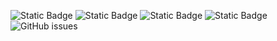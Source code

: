 ![Static Badge](https://img.shields.io/badge/blacklists-60-000000) ![Static Badge](https://img.shields.io/badge/blacklisted-2680821-cc0000) ![Static Badge](https://img.shields.io/badge/whitelisted-2244-00CC00) ![Static Badge](https://img.shields.io/badge/streaming_blacklist-28107-000000) ![GitHub issues](https://img.shields.io/github/issues/fabriziosalmi/blacklists)
